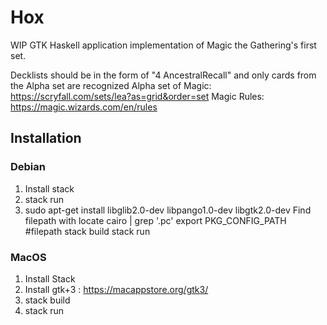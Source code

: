 # Hox #

WIP GTK Haskell application implementation of Magic the Gathering's first set.

Decklists should be in the form of "4 AncestralRecall" and only cards from the Alpha set are recognized
Alpha set of Magic: https://scryfall.com/sets/lea?as=grid&order=set
Magic Rules: https://magic.wizards.com/en/rules

## Installation ##

### Debian ###
 
1. Install stack
2. stack run
3. sudo apt-get install libglib2.0-dev libpango1.0-dev libgtk2.0-dev
Find filepath with locate cairo | grep '\.pc'
export PKG_CONFIG_PATH #filepath
stack build
stack run

### MacOS ###

1. Install Stack
2. Install gtk+3 : https://macappstore.org/gtk3/
3. stack build
4. stack run 
